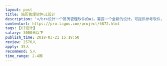 ```yaml
---                
layout: post       
title: 简历管理软件ui设计           
description: '</br>设计一个简历管理软件的ui。需要一个全新的设计。可提供参考软件，具体功能相似。但是希望能有一个不一样的ui。和原产品软件进行区别。</br>'     
contenturl: https://pro.lagou.com/project/6872.html      
tags: [UI设计]            
salary: 3000元以下          
publish_time: 2018-03-21 15:19:50         
review: 2570人                   
apply: 35人                   
recommend: 5人                   
time_range: 2-4周              
---                 
```

